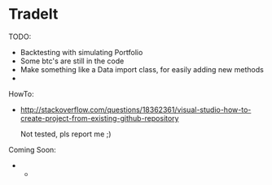# TradeIt

TODO:
* Backtesting with simulating Portfolio
* Some btc's are still in the code
* Make something like a Data import class, for easily adding new methods 
* 

HowTo:
* http://stackoverflow.com/questions/18362361/visual-studio-how-to-create-project-from-existing-github-repository

   Not tested, pls report me ;)

Coming Soon:
* -
